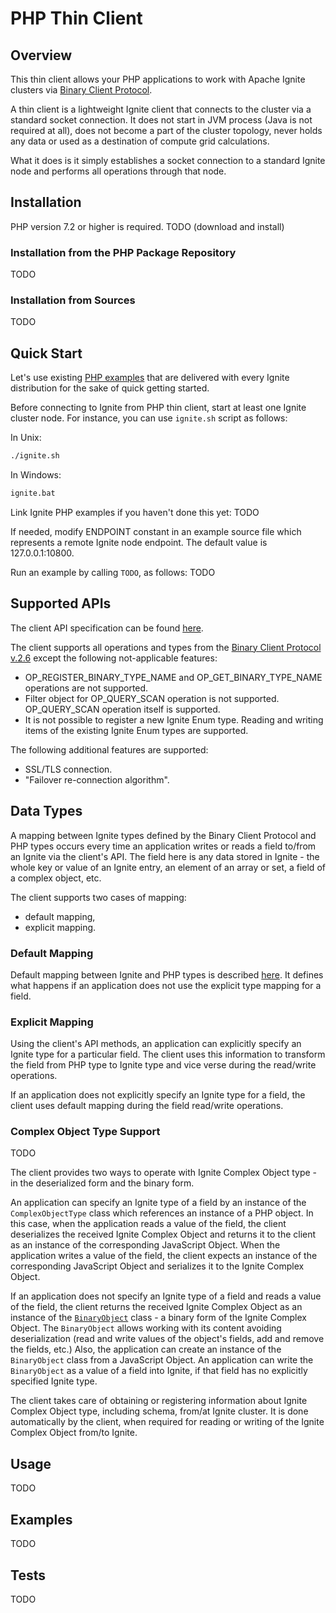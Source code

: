 # PHP Thin Client #

## Overview ##

This thin client allows your PHP applications to work with Apache Ignite clusters via [Binary Client Protocol](https://apacheignite.readme.io/v2.6/docs/binary-client-protocol).

A thin client is a lightweight Ignite client that connects to the cluster via a standard socket connection. It does not start in JVM process (Java is not required at all), does not become a part of the cluster topology, never holds any data or used as a destination of compute grid calculations.

What it does is it simply establishes a socket connection to a standard Ignite node and performs all operations through that node.

## Installation ##

PHP version 7.2 or higher is required.
TODO (download and install)

### Installation from the PHP Package Repository ###

TODO

### Installation from Sources ###

TODO

## Quick Start ##

Let's use existing [PHP examples]([./examples]) that are delivered with every Ignite distribution for the sake of quick getting started.

Before connecting to Ignite from PHP thin client, start at least one Ignite cluster node. For instance, you can use `ignite.sh` script as follows:

In Unix:
```bash
./ignite.sh
```

In Windows:
```bash
ignite.bat
```

Link Ignite PHP examples if you haven't done this yet: TODO

If needed, modify ENDPOINT constant in an example source file which represents a remote Ignite node endpoint. The default value is 127.0.0.1:10800.

Run an example by calling `TODO`, as follows: TODO

## Supported APIs ##

The client API specification can be found [here](https://rawgit.com/nobitlost/ignite/ignite-7783-docs/modules/platforms/php/api_docs/html/index.html).

The client supports all operations and types from the [Binary Client Protocol v.2.6](https://apacheignite.readme.io/v2.6/docs/binary-client-protocol) except the following not-applicable features:
- OP_REGISTER_BINARY_TYPE_NAME and OP_GET_BINARY_TYPE_NAME operations are not supported.
- Filter object for OP_QUERY_SCAN operation is not supported. OP_QUERY_SCAN operation itself is supported.
- It is not possible to register a new Ignite Enum type. Reading and writing items of the existing Ignite Enum types are supported.

The following additional features are supported:
- SSL/TLS connection.
- "Failover re-connection algorithm".

## Data Types ##

A mapping between Ignite types defined by the Binary Client Protocol and PHP types occurs every time an application writes or reads a field to/from an Ignite via the client's API. The field here is any data stored in Ignite - the whole key or value of an Ignite entry, an element of an array or set, a field of a complex object, etc.

The client supports two cases of mapping:
- default mapping,
- explicit mapping.

### Default Mapping ###

Default mapping between Ignite and PHP types is described [here](https://rawgit.com/nobitlost/ignite/ignite-7783-docs/modules/platforms/php/api_docs/html/class_apache_1_1_ignite_1_1_type_1_1_object_type.html). It defines what happens if an application does not use the explicit type mapping for a field.

### Explicit Mapping ###

Using the client's API methods, an application can explicitly specify an Ignite type for a particular field. The client uses this information to transform the field from PHP type to Ignite type and vice verse during the read/write operations.

If an application does not explicitly specify an Ignite type for a field, the client uses default mapping during the field read/write operations.

### Complex Object Type Support ###

TODO

The client provides two ways to operate with Ignite Complex Object type - in the deserialized form and the binary form.

An application can specify an Ignite type of a field by an instance of the `ComplexObjectType` class which references an instance of a PHP object. In this case, when the application reads a value of the field, the client deserializes the received Ignite Complex Object and returns it to the client as an instance of the corresponding JavaScript Object. When the application writes a value of the field, the client expects an instance of the corresponding JavaScript Object and serializes it to the Ignite Complex Object.

If an application does not specify an Ignite type of a field and reads a value of the field, the client returns the received Ignite Complex Object as an instance of the [`BinaryObject`](doc:binary-marshaller) class - a binary form of the Ignite Complex Object. The `BinaryObject` allows working with its content avoiding deserialization (read and write values of the object's fields, add and remove the fields, etc.) Also, the application can create an instance of the `BinaryObject` class from a JavaScript Object. An application can write the `BinaryObject` as a value of a field into Ignite, if that field has no explicitly specified Ignite type.

The client takes care of obtaining or registering information about Ignite Complex Object type, including schema, from/at Ignite cluster. It is done automatically by the client, when required for reading or writing of the Ignite Complex Object from/to Ignite.

## Usage ##

TODO

## Examples ##

TODO

## Tests ##

TODO

